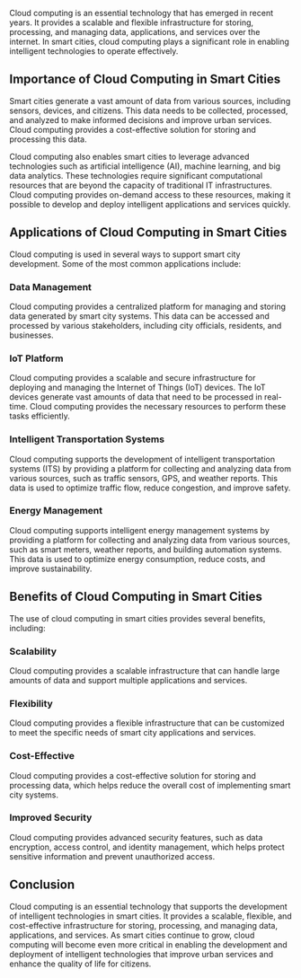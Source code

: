

Cloud computing is an essential technology that has emerged in recent years. It provides a scalable and flexible infrastructure for storing, processing, and managing data, applications, and services over the internet. In smart cities, cloud computing plays a significant role in enabling intelligent technologies to operate effectively.

Importance of Cloud Computing in Smart Cities
---------------------------------------------

Smart cities generate a vast amount of data from various sources, including sensors, devices, and citizens. This data needs to be collected, processed, and analyzed to make informed decisions and improve urban services. Cloud computing provides a cost-effective solution for storing and processing this data.

Cloud computing also enables smart cities to leverage advanced technologies such as artificial intelligence (AI), machine learning, and big data analytics. These technologies require significant computational resources that are beyond the capacity of traditional IT infrastructures. Cloud computing provides on-demand access to these resources, making it possible to develop and deploy intelligent applications and services quickly.

Applications of Cloud Computing in Smart Cities
-----------------------------------------------

Cloud computing is used in several ways to support smart city development. Some of the most common applications include:

### Data Management

Cloud computing provides a centralized platform for managing and storing data generated by smart city systems. This data can be accessed and processed by various stakeholders, including city officials, residents, and businesses.

### IoT Platform

Cloud computing provides a scalable and secure infrastructure for deploying and managing the Internet of Things (IoT) devices. The IoT devices generate vast amounts of data that need to be processed in real-time. Cloud computing provides the necessary resources to perform these tasks efficiently.

### Intelligent Transportation Systems

Cloud computing supports the development of intelligent transportation systems (ITS) by providing a platform for collecting and analyzing data from various sources, such as traffic sensors, GPS, and weather reports. This data is used to optimize traffic flow, reduce congestion, and improve safety.

### Energy Management

Cloud computing supports intelligent energy management systems by providing a platform for collecting and analyzing data from various sources, such as smart meters, weather reports, and building automation systems. This data is used to optimize energy consumption, reduce costs, and improve sustainability.

Benefits of Cloud Computing in Smart Cities
-------------------------------------------

The use of cloud computing in smart cities provides several benefits, including:

### Scalability

Cloud computing provides a scalable infrastructure that can handle large amounts of data and support multiple applications and services.

### Flexibility

Cloud computing provides a flexible infrastructure that can be customized to meet the specific needs of smart city applications and services.

### Cost-Effective

Cloud computing provides a cost-effective solution for storing and processing data, which helps reduce the overall cost of implementing smart city systems.

### Improved Security

Cloud computing provides advanced security features, such as data encryption, access control, and identity management, which helps protect sensitive information and prevent unauthorized access.

Conclusion
----------

Cloud computing is an essential technology that supports the development of intelligent technologies in smart cities. It provides a scalable, flexible, and cost-effective infrastructure for storing, processing, and managing data, applications, and services. As smart cities continue to grow, cloud computing will become even more critical in enabling the development and deployment of intelligent technologies that improve urban services and enhance the quality of life for citizens.


